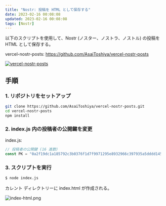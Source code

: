 ```yaml
---
title: "Nostr: 投稿を HTML として保存する"
date: 2023-02-16 00:08:08
updated: 2023-02-16 00:08:08
tags: [Nostr]
---
```


以下のスクリプトを使用して、Nostr (ノスター、ノストラ、ノストル) の投稿を HTML として保存する。

vercel-nostr-posts: https://github.com/AsaiToshiya/vercel-nostr-posts

[![vercel-nostr-posts](https://opengraph.githubassets.com/39a24f2f4dc156f9732241d014dae016eacbe8f0d0a0680cc1520179ce90a416/AsaiToshiya/vercel-nostr-posts)](https://github.com/AsaiToshiya/vercel-nostr-posts)

<!-- more -->

## 手順

### 1. リポジトリをセットアップ

```bash
git clone https://github.com/AsaiToshiya/vercel-nostr-posts.git
cd vercel-nostr-posts
npm install
```

### 2. index.js 内の投稿者の公開鍵を変更

index.js:

```javascript
// 投稿者の公開鍵 (16 進数)
const PK = "0a2f19dc1a185792c3b0376f1d7f9971295e8932966c397935a5dddd1451a25a";
```

### 3. スクリプトを実行

```bash
$ node index.js
```

カレント ディレクトリーに index.html が作成される。

![index-html.png](nostr-save-posts-as-html/index-html.png)
